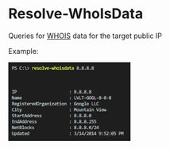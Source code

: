 # Resolve-WhoIsData

Queries for [WHOIS](https://en.wikipedia.org/wiki/WHOIS) data for the target public IP

Example:

![Example1](img/example1.jpg?raw=true)